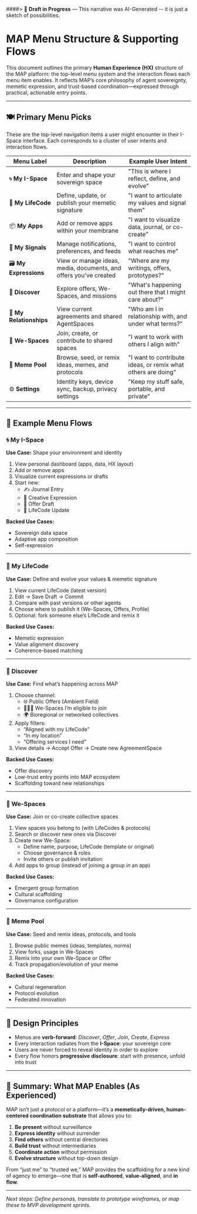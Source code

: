 ####> 🚧 **Draft in Progress** — This narrative was AI-Generated -- it is just a sketch of possibilities.

# MAP Menu Structure & Supporting Flows

This document outlines the primary **Human Experience (HX)** structure of the MAP platform: the top-level menu system and the interaction flows each menu item enables. It reflects MAP’s core philosophy of agent sovereignty, memetic expression, and trust-based coordination—expressed through practical, actionable entry points.

---

## 🍽️ Primary Menu Picks

These are the top-level navigation items a user might encounter in their I-Space interface. Each corresponds to a cluster of user intents and interaction flows.

| Menu Label | Description | Example User Intent |
|------------|-------------|---------------------|
| 🌀 **My I-Space** | Enter and shape your sovereign space | "This is where I reflect, define, and evolve" |
| 🧬 **My LifeCode** | Define, update, or publish your memetic signature | "I want to articulate my values and signal them" |
| 📦 **My Apps** | Add or remove apps within your membrane | "I want to visualize data, journal, or co-create" |
| 🔔 **My Signals** | Manage notifications, preferences, and feeds | "I want to control what reaches me" |
| 🗃️ **My Expressions** | View or manage ideas, media, documents, and offers you’ve created | "Where are my writings, offers, prototypes?" |
| 🧭 **Discover** | Explore offers, We-Spaces, and missions | "What's happening out there that I might care about?" |
| 🤝 **My Relationships** | View current agreements and shared AgentSpaces | "Who am I in relationship with, and under what terms?" |
| 🌱 **We-Spaces** | Join, create, or contribute to shared spaces | "I want to work with others I align with" |
| 🧠 **Meme Pool** | Browse, seed, or remix ideas, memes, and protocols | "I want to contribute ideas, or remix what others are doing" |
| ⚙️ **Settings** | Identity keys, device sync, backup, privacy settings | "Keep my stuff safe, portable, and private" |

---

## 🔄 Example Menu Flows

### 🌀 My I-Space

**Use Case:** Shape your environment and identity

1. View personal dashboard (apps, data, HX layout)
2. Add or remove apps
3. Visualize current expressions or drafts
4. Start new:
    - ✍️ Journal Entry
    - 🎨 Creative Expression
    - 🤝 Offer Draft
    - 📃 LifeCode Update

**Backed Use Cases:**
- Sovereign data space
- Adaptive app composition
- Self-expression

---

### 🧬 My LifeCode

**Use Case:** Define and evolve your values & memetic signature

1. View current LifeCode (latest version)
2. Edit → Save Draft → Commit
3. Compare with past versions or other agents
4. Choose where to publish it (We-Spaces, Offers, Profile)
5. Optional: fork someone else’s LifeCode and remix it

**Backed Use Cases:**
- Memetic expression
- Value alignment discovery
- Coherence-based matching

---

### 🧭 Discover

**Use Case:** Find what’s happening across MAP

1. Choose channel:
    - 🌐 Public Offers (Ambient Field)
    - 🧑‍🤝‍🧑 We-Spaces I’m eligible to join
    - 🌍 Bioregional or networked collectives
2. Apply filters:
    - “Aligned with my LifeCode”
    - “In my location”
    - “Offering services I need”
3. View details → Accept Offer → Create new AgreementSpace

**Backed Use Cases:**
- Offer discovery
- Low-trust entry points into MAP ecosystem
- Scaffolding toward new relationships

---

### 🌱 We-Spaces

**Use Case:** Join or co-create collective spaces

1. View spaces you belong to (with LifeCodes & protocols)
2. Search or discover new ones via Discover
3. Create new We-Space:
    - Define name, purpose, LifeCode (template or original)
    - Choose governance & roles
    - Invite others or publish invitation
4. Add apps to group (instead of joining a group *in* an app)

**Backed Use Cases:**
- Emergent group formation
- Cultural scaffolding
- Governance configuration

---

### 🧠 Meme Pool

**Use Case:** Seed and remix ideas, protocols, and tools

1. Browse public memes (ideas, templates, norms)
2. View forks, usage in We-Spaces
3. Remix into your own We-Space or Offer
4. Track propagation/evolution of your meme

**Backed Use Cases:**
- Cultural regeneration
- Protocol evolution
- Federated innovation

---

## 🔑 Design Principles

- Menus are **verb-forward**: *Discover*, *Offer*, *Join*, *Create*, *Express*
- Every interaction radiates from the **I-Space**: your sovereign core
- Users are never forced to reveal identity in order to explore
- Every flow honors **progressive disclosure**: start with presence, unfold into trust

---

## 🧭 Summary: What MAP Enables (As Experienced)

MAP isn’t just a protocol or a platform—it’s a **memetically-driven, human-centered coordination substrate** that allows you to:

1. **Be present** without surveillance
2. **Express identity** without surrender
3. **Find others** without central directories
4. **Build trust** without intermediaries
5. **Coordinate action** without permission
6. **Evolve structure** without top-down design

From “just me” to “trusted we,” MAP provides the scaffolding for a new kind of agency to emerge—one that is **self-authored**, **value-aligned**, and **in flow**.

---

*Next steps: Define personas, translate to prototype wireframes, or map these to MVP development sprints.*